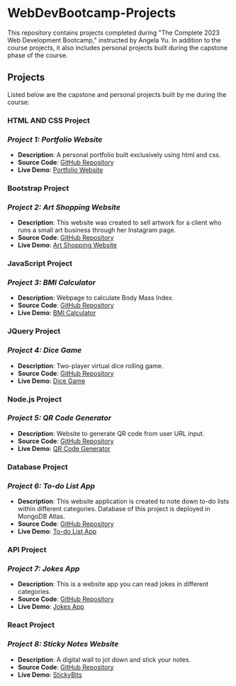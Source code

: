 # WebDevBootcamp-Projects
This repository contains projects completed during "The Complete 2023 Web Development Bootcamp," instructed by Angela Yu. In addition to the course projects, it also includes personal projects built during the capstone phase of the course.

## Projects

Listed below are the capstone and personal projects built by me during the course:

### HTML AND CSS Project
### *Project 1: Portfolio Website*

- **Description**: A personal portfolio built exclusively using html and css.
- **Source Code**: [GitHub Repository](https://github.com/NoohaAbdulNasar/WebDevBootcamp-Projects/tree/main/05_personal_site)
- **Live Demo**: [Portfolio Website](https://noohas-personal-site.netlify.app/)

### Bootstrap Project
### *Project 2: Art Shopping Website*

- **Description**: This website was created to sell artwork for a client who runs a small art business through her Instagram page.
- **Source Code**: [GitHub Repository](https://github.com/NoohaAbdulNasar/WebDevBootcamp-Projects/tree/main/04_bootstrap_project)
- **Live Demo**: [Art Shopping Website](https://strokes-by-nihma.netlify.app/)

### JavaScript Project
### *Project 3: BMI Calculator*

- **Description**: Webpage to calculate Body Mass Index.
- **Source Code**: [GitHub Repository](https://github.com/NoohaAbdulNasar/WebDevBootcamp-Projects/tree/main/06_bmi_calculator)
- **Live Demo**: [BMI Calculator](https://bmi-calculator-online.netlify.app/)

### JQuery Project
### *Project 4: Dice Game*

- **Description**: Two-player virtual dice rolling game.
- **Source Code**: [GitHub Repository](https://github.com/NoohaAbdulNasar/WebDevBootcamp-Projects/tree/main/07_dice_game)
- **Live Demo**: [Dice Game](https://online-dice-game.netlify.app/)

### Node.js Project
### *Project 5: QR Code Generator*

- **Description**: Website to generate QR code from user URL input.
- **Source Code**: [GitHub Repository](https://github.com/NoohaAbdulNasar/WebDevBootcamp-Projects/tree/main/10_qr_code_generator)
- **Live Demo**: [QR Code Generator](https://online-qr-code-generator.onrender.com/)

### Database Project
### *Project 6: To-do List App*

- **Description**: This website application is created to note down to-do lists within different categories. Database of this project is deployed in MongoDB Atlas.
- **Source Code**: [GitHub Repository](https://github.com/NoohaAbdulNasar/WebDevBootcamp-Projects/tree/main/12_todo_list_App)
- **Live Demo**: [To-do List App](https://to-do-app-2py3.onrender.com/)

### API Project
### *Project 7: Jokes App*

- **Description**: This is a website app you can read jokes in different categories.
- **Source Code**: [GitHub Repository](https://github.com/NoohaAbdulNasar/WebDevBootcamp-Projects/tree/main/14_jokes_app)
- **Live Demo**: [Jokes App](https://online-joke-app.onrender.com/)

### React Project
### *Project 8: Sticky Notes Website*

- **Description**: A digital wall to jot down and stick your notes.
- **Source Code**: [GitHub Repository](https://github.com/NoohaAbdulNasar/WebDevBootcamp-Projects/tree/main/18_sticky_bits)
- **Live Demo**: [StickyBits](https://sticky-notes-app-opbj.onrender.com/)
